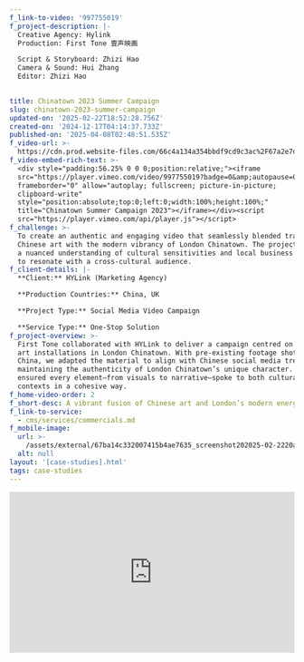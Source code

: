 ```yaml
---
f_link-to-video: '997755019'
f_project-description: |-
  Creative Agency: Hylink  
  Production: First Tone 壹声映画

  Script & Storyboard: Zhizi Hao  
  Camera & Sound: Hui Zhang  
  Editor: Zhizi Hao

  ‍
title: Chinatown 2023 Summer Campaign
slug: chinatown-2023-summer-campaign
updated-on: '2025-02-22T18:52:28.756Z'
created-on: '2024-12-17T04:14:37.733Z'
published-on: '2025-04-08T02:48:51.535Z'
f_video-url: >-
  https://cdn.prod.website-files.com/66c4a134a354bbdf9cd9c3ac%2F67a2e7d633509650a29124cc_Chinatown-transcode.mp4
f_video-embed-rich-text: >-
  <div style="padding:56.25% 0 0 0;position:relative;"><iframe
  src="https://player.vimeo.com/video/997755019?badge=0&amp;autopause=0&amp;player_id=0&amp;app_id=58479"
  frameborder="0" allow="autoplay; fullscreen; picture-in-picture;
  clipboard-write"
  style="position:absolute;top:0;left:0;width:100%;height:100%;"
  title="Chinatown Summer Campaign 2023"></iframe></div><script
  src="https://player.vimeo.com/api/player.js"></script>
f_challenge: >-
  To create an authentic and engaging video that seamlessly blended traditional
  Chinese art with the modern vibrancy of London Chinatown. The project required
  a nuanced understanding of cultural sensitivities and local business dynamics
  to resonate with a cross-cultural audience.
f_client-details: |-
  **Client:** HYLink (Marketing Agency)

  **Production Countries:** China, UK

  **Project Type:** Social Media Video Campaign

  **Service Type:** One-Stop Solution
f_project-overview: >-
  First Tone collaborated with HYLink to deliver a campaign centred on parasol
  art installations in London Chinatown. With pre-existing footage shot in
  China, we adapted the material to align with Chinese social media trends while
  maintaining the authenticity of London Chinatown’s unique character. Our team
  ensured every element—from visuals to narrative—spoke to both cultural
  contexts in a cohesive way.
f_home-video-order: 2
f_short-desc: A vibrant fusion of Chinese art and London’s modern energy.
f_link-to-service:
  - cms/services/commercials.md
f_mobile-image:
  url: >-
    /assets/external/67ba14c332007415b4ae7635_screenshot202025-02-2220at2010.16.51.avif
  alt: null
layout: '[case-studies].html'
tags: case-studies
---
```


<div style="padding:56.25% 0 0 0;position:relative;"><iframe src="https://player.vimeo.com/video/997755019?badge=0&amp;autopause=0&amp;player\_id=0&amp;app\_id=58479" frameborder="0" allow="autoplay; fullscreen; picture-in-picture; clipboard-write" style="position:absolute;top:0;left:0;width:100%;height:100%;" title="Chinatown Summer Campaign 2023"></iframe></div><script src="https://player.vimeo.com/api/player.js"></script>
